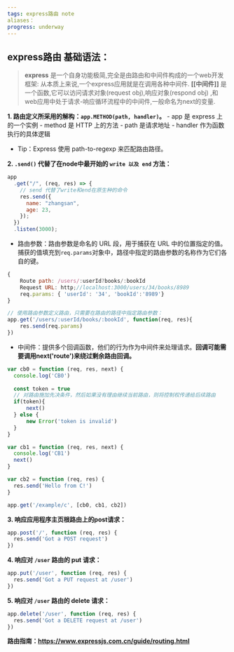 ```yaml
---
tags: express路由 note
aliases：
progress: underway
---
```


## express路由 基础语法：
> **express** 是一个自身功能极简,完全是由路由和中间件构成的一个web开发框架: 从本质上来说,一个express应用就是在调用各种中间件.
> **[[中间件]]** 是一个函数,它可以访问请求对象(request obj),响应对象(respond obj)
> ,和web应用中处于请求-响应循环流程中的中间件,一般命名为next的变量.

**1. 路由定义所采用的解构：`app.METHOD(path, handler)`。**
	- app 是 express 上的一个实例
	- method 是 HTTP 上的方法
	- path 是请求地址
	- handler 作为函数执行的具体逻辑
- Tip：Express 使用 path-to-regexp 来匹配路由路径。

**2. `.send()` 代替了在node中最开始的 `write 以及 end` 方法：**
```js
app
  .get("/", (req, res) => {
    // send 代替了write和end在原生种的命令
    res.send({
      name: "zhangsan",
      age: 23,
    });
  })
  .listen(3000);
```

- 路由参数：路由参数是命名的 URL 段，用于捕获在 URL 中的位置指定的值。捕获的值填充到`req.params`对象中，路径中指定的路由参数的名称作为它们各自的键。
```js
{
	Route path: /users/:userId?books/:bookId
	Request URL: http;//localhost:3000/users/34/books/8989
	req.params: { 'userId': '34', 'bookId':'8989'}
}

// 使用路由参数定义路由，只需要在路由的路径中指定路由参数：
app.get('/users/:userId/books/:bookId', function(req, res){
	res.send(req.params)
})
```

- 中间件：提供多个回调函数，他们的行为作为中间件来处理请求。**回调可能需要调用next('route')来绕过剩余路由回调。**
```javascript
var cb0 = function (req, res, next) {
  console.log('CB0')
  
  const token = true
  // 对路由施加先决条件，然后如果没有理由继续当前路由，则将控制权传递给后续路由
  if(token){
	  next()
  } else {
	  new Error('token is invalid')
  }
}

var cb1 = function (req, res, next) {
  console.log('CB1')
  next()
}

var cb2 = function (req, res) {
  res.send('Hello from C!')
}

app.get('/example/c', [cb0, cb1, cb2])
```


**3. 响应应用程序主页根路由上的post请求：**
```javascript
app.post('/', function (req, res) {
  res.send('Got a POST request')
})
```

**4. 响应对 `/user` 路由的 put 请求：**
```javascript
app.put('/user', function (req, res) {
  res.send('Got a PUT request at /user')
})
```

**5. 响应对 `/user` 路由的 delete 请求：**
```javascript
app.delete('/user', function (req, res) {
  res.send('Got a DELETE request at /user')
})
```

**路由指南：https://www.expressjs.com.cn/guide/routing.html**